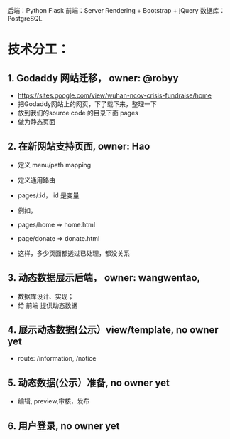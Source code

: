 



后端：Python Flask
前端：Server Rendering + Bootstrap + jQuery
数据库：PostgreSQL

# 技术分工：
## 1. Godaddy 网站迁移， owner: @robyy
- https://sites.google.com/view/wuhan-ncov-crisis-fundraise/home
- 把Godaddy网站上的网页，下了载下来，整理一下
- 放到我们的source code 的目录下面 pages
- 做为静态页面
## 2. 在新网站支持页面, owner: Hao
- 定义 menu/path mapping
- 定义通用路由
- pages/:id， id 是变量

- 例如，
- pages/home => home.html
- page/donate => donate.html

- 这样，多少页面都透过已处理，都没关系

## 3. 动态数据展示后端， owner: wangwentao,
- 数据库设计、实现；
- 给 前端 提供动态数据

## 4. 展示动态数据(公示）view/template, no owner yet
- route: /information, /notice

## 5. 动态数据(公示）准备, no owner yet
- 编辑, preview,审核，发布

## 6. 用户登录, no owner yet

